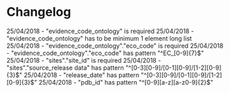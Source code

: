 Changelog
==========

25/04/2018 - "evidence_code_ontology" is required
25/04/2018 - "evidence_code_ontology" has to be minimum 1 element long list
25/04/2018 - "evidence_code_ontology"."eco_code" is required
25/04/2018 - "evidence_code_ontology"."eco_code" has pattern "^EC_[0-9]{7}$"
25/04/2018 - "sites"."site_id" is required
25/04/2018 - "sites"."source_release data" has pattern "^[0-3][0-9]/[0-1][0-9]/[1-2][0-9]{3}$"
25/04/2018 - "release_date" has pattern "^[0-3][0-9]/[0-1][0-9]/[1-2][0-9]{3}$"
25/04/2018 - "pdb_id" has pattern "^[0-9][a-z][a-z0-9]{2}$"